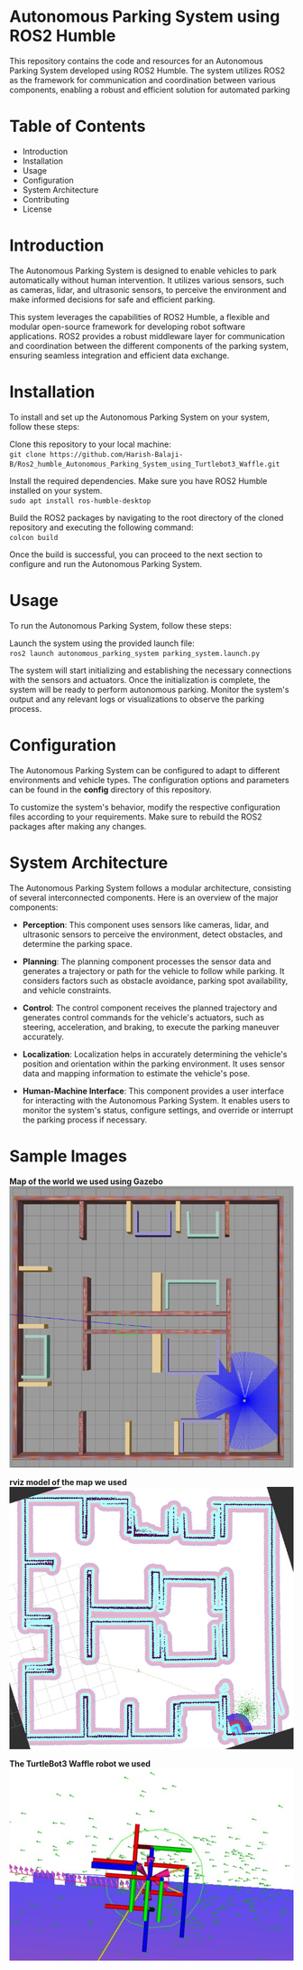 # Autonomous Parking System using ROS2 Humble
This repository contains the code and resources for an Autonomous Parking System developed using ROS2 Humble. The system utilizes ROS2 as the framework for communication and coordination between various components, enabling a robust and efficient solution for automated parking

# Table of Contents
- Introduction
- Installation
- Usage
- Configuration
- System Architecture
- Contributing
- License

# Introduction
The Autonomous Parking System is designed to enable vehicles to park automatically without human intervention. It utilizes various sensors, such as cameras, lidar, and ultrasonic sensors, to perceive the environment and make informed decisions for safe and efficient parking.

This system leverages the capabilities of ROS2 Humble, a flexible and modular open-source framework for developing robot software applications. ROS2 provides a robust middleware layer for communication and coordination between the different components of the parking system, ensuring seamless integration and efficient data exchange.

# Installation
To install and set up the Autonomous Parking System on your system, follow these steps:

Clone this repository to your local machine:
<br>
` git clone https://github.com/Harish-Balaji-B/Ros2_humble_Autonomous_Parking_System_using_Turtlebot3_Waffle.git `<br>

Install the required dependencies. Make sure you have ROS2 Humble installed on your system.<br>
`sudo apt install ros-humble-desktop`<br>

Build the ROS2 packages by navigating to the root directory of the cloned repository and executing the following command:<br>
`colcon build`<br>

Once the build is successful, you can proceed to the next section to configure and run the Autonomous Parking System.

# Usage
To run the Autonomous Parking System, follow these steps:

Launch the system using the provided launch file:<br>
`ros2 launch autonomous_parking_system parking_system.launch.py`<br>

The system will start initializing and establishing the necessary connections with the sensors and actuators.
Once the initialization is complete, the system will be ready to perform autonomous parking.
Monitor the system's output and any relevant logs or visualizations to observe the parking process.

# Configuration
The Autonomous Parking System can be configured to adapt to different environments and vehicle types. The configuration options and parameters can be found in the <strong>config</strong> directory of this repository.

To customize the system's behavior, modify the respective configuration files according to your requirements. Make sure to rebuild the ROS2 packages after making any changes.

# System Architecture
The Autonomous Parking System follows a modular architecture, consisting of several interconnected components. Here is an overview of the major components:

- <strong>Perception</strong>: This component uses sensors like cameras, lidar, and ultrasonic sensors to perceive the environment, detect obstacles, and determine the parking space.

- <strong>Planning</strong>: The planning component processes the sensor data and generates a trajectory or path for the vehicle to follow while parking. It considers factors such as obstacle avoidance, parking spot availability, and vehicle constraints.

- <strong>Control</strong>: The control component receives the planned trajectory and generates control commands for the vehicle's actuators, such as steering, acceleration, and braking, to execute the parking maneuver accurately.

- <strong>Localization</strong>: Localization helps in accurately determining the vehicle's position and orientation within the parking environment. It uses sensor data and mapping information to estimate the vehicle's pose.

- <strong>Human-Machine Interface</strong>: This component provides a user interface for interacting with the Autonomous Parking System. It enables users to monitor the system's status, configure settings, and override or interrupt the parking process if necessary.

# Sample Images
<strong>Map of the world we used using Gazebo</strong>
![lmao](https://github.com/Harish-Balaji-B/Ros2_humble_Autonomous_Parking_System_using_Turtlebot3_Waffle/blob/main/sample%20images/Gazebo%20parking%20map.png)<br>

<strong>rviz model of the map we used</strong><br>
![lmao](https://github.com/Harish-Balaji-B/Ros2_humble_Autonomous_Parking_System_using_Turtlebot3_Waffle/blob/main/sample%20images/initial%20pose.jpeg)<br>

<strong>The TurtleBot3 Waffle robot we used</strong><br>
![lmao](https://github.com/Harish-Balaji-B/Ros2_humble_Autonomous_Parking_System_using_Turtlebot3_Waffle/blob/main/sample%20images/waffle%20bot%20while%20navigating.jpeg)<br>

